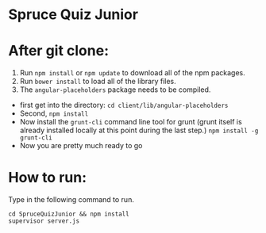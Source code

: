 Spruce Quiz Junior
=================

# After git clone:

1. Run `npm install` or `npm update` to download all of the npm packages.
2. Run `bower install` to load all of the library files.
3. The `angular-placeholders` package needs to be compiled.
  * first get into the directory:
          ```cd client/lib/angular-placeholders```
  * Second, `npm install`
  * Now install the `grunt-cli` command line tool for grunt (grunt itself is already installed locally at this point during the last step.)
          ```npm install -g grunt-cli```
  * Now you are pretty much ready to go

# How to run:

Type in the following command to run. 

    cd SpruceQuizJunior && npm install
    supervisor server.js
